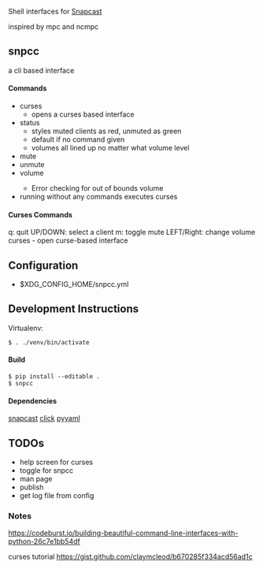 Shell interfaces for [Snapcast](https://github.com/badaix/snapcast)

inspired by mpc and ncmpc

## snpcc

a cli based interface

#### Commands
  - curses
    - opens a curses based interface
  - status
    - styles muted clients as red, unmuted as green
    - default if no command given
    - volumes all lined up no matter what volume level
  - mute
  - unmute
  - volume <value>
    - Error checking for out of bounds volume
  - running without any commands executes curses

#### Curses Commands

q: quit
UP/DOWN: select a client
m: toggle mute
LEFT/Right: change volume
curses - open curse-based interface


## Configuration

- $XDG_CONFIG_HOME/snpcc.yml

## Development Instructions

Virtualenv: 

    $ . ./venv/bin/activate

#### Build

    $ pip install --editable .
    $ snpcc

#### Dependencies

[snapcast](https://github.com/happyleavesaoc/python-snapcast)
[click](https://click.palletsprojects.com)
[pyyaml](https://pyyaml.org/wiki/PyYAMLDocumentation)

## TODOs

- help screen for curses
- toggle for snpcc
- man page
- publish
- get log file from config

### Notes

https://codeburst.io/building-beautiful-command-line-interfaces-with-python-26c7e1bb54df

curses tutorial
https://gist.github.com/claymcleod/b670285f334acd56ad1c



